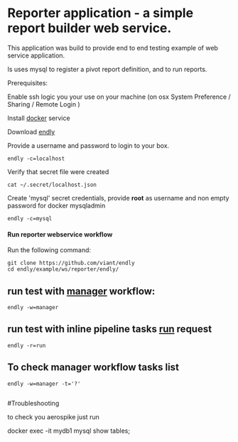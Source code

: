 # Reporter application - a simple report builder web service.

This application was build to provide end to end testing example of web service application.

Is uses mysql to register a pivot report definition, and to run reports.


Prerequisites:

Enable ssh logic you your use on your machine (on osx System Preference / Sharing / Remote Login )
 
Install [docker](https://docs.docker.com/engine/installation/) service

Download [endly](https://github.com/viant/endly/releases/)

Provide a username and password to login to your box.
```text
endly -c=localhost
```

Verify that secret file were created
```text
cat ~/.secret/localhost.json
```

Create 'mysql' secret credentials, provide  **root** as username and non empty password for docker mysqladmin
```text
endly -c=mysql
```



#### Run reporter webservice workflow

Run the following command:

```text
git clone https://github.com/viant/endly
cd endly/example/ws/reporter/endly/
```

## run test with [manager](endly/manager.csv) workflow:
```text
endly -w=manager
```

## run test with inline pipeline tasks [run](endly/run.yaml) request
```text
endly -r=run
```

## To check manager workflow tasks list
```text
endly -w=manager -t='?'
 
```




#Troubleshooting

to check you aerospike just run



docker exec -it mydb1 mysql
show tables;


  


